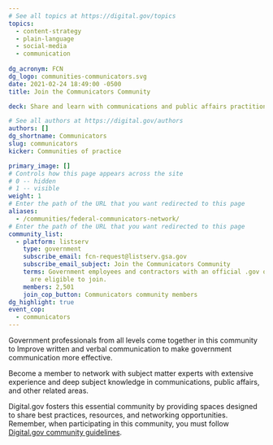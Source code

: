 ```yaml
---
# See all topics at https://digital.gov/topics
topics:
  - content-strategy
  - plain-language
  - social-media
  - communication
  
dg_acronym: FCN
dg_logo: communities-communicators.svg
date: 2021-02-24 18:49:00 -0500
title: Join the Communicators Community

deck: Share and learn with communications and public affairs practitioners.

# See all authors at https://digital.gov/authors
authors: []
dg_shortname: Communicators
slug: communicators
kicker: Communities of practice

primary_image: []
# Controls how this page appears across the site
# 0 -- hidden
# 1 -- visible
weight: 1
# Enter the path of the URL that you want redirected to this page
aliases:
  - /communities/federal-communicators-network/
# Enter the path of the URL that you want redirected to this page
community_list:
  - platform: listserv
    type: government
    subscribe_email: fcn-request@listserv.gsa.gov
    subscribe_email_subject: Join the Communicators Community
    terms: Government employees and contractors with an official .gov or .mil email
      are eligible to join.
    members: 2,501
    join_cop_button: Communicators community members
dg_highlight: true
event_cop:
  - communicators
---
```

Government professionals from all levels come together in this community to Improve written and verbal communication to make government communication more effective.

Become a member to network with subject matter experts with extensive experience and deep subject knowledge in communications, public affairs, and other related areas.

Digital.gov fosters this essential community by providing spaces designed to share best practices, resources, and networking opportunities. Remember, when participating in this community, you must follow [Digital.gov community guidelines](https://digital.gov/communities/manage-your-subscription/).
